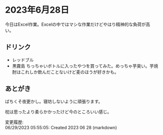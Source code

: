# 2023年6月28日

今日はExcel作業。Excelの中ではマシな作業だけどやはり精神的な負荷が高い。

## ドリンク

- レッドブル
- 黒霧島
ちっちゃいボトルに入ったやつを買ってみた。めっちゃ芋臭い。芋焼酎はこれしか飲んだことないけど麦のほうが好きかも。

## あとがき

ばちくそ夜更かし。寝坊しないように頑張ります。

枕は思ったより柔らかかったけど今のところいい感じ。

変更履歴:  
06/29/2023 05:55:05: Created 2023 06 28 (markdown)  
